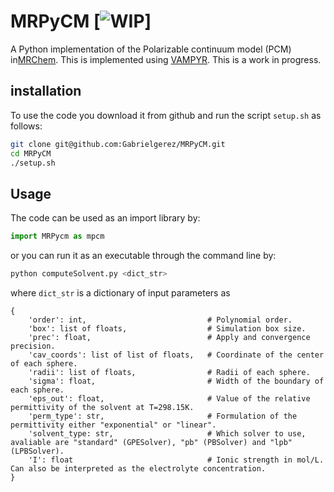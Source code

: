 # MRPyCM [![WIP]()]
A Python implementation of the Polarizable continuum model (PCM) in[MRChem](https://github.com/MRChemSoft/mrchem).
This is implemented using [VAMPYR](https://github.com/MRChemSoft/vampyr).
This is a work in progress.


## installation
To use the code you download it from github and run the script `setup.sh` as follows:
```bash
git clone git@github.com:Gabrielgerez/MRPyCM.git
cd MRPyCM
./setup.sh
``` 

## Usage
The code can be used as an import library by:
``` python
import MRPycm as mpcm
```
or you can run it as an executable through the command line by:

```bash
python computeSolvent.py <dict_str>
```

where `dict_str` is a dictionary of input parameters as

```
{
    'order': int,                           # Polynomial order.
    'box': list of floats,                  # Simulation box size.
    'prec': float,                          # Apply and convergence precision.
    'cav_coords': list of list of floats,   # Coordinate of the center of each sphere.
    'radii': list of floats,                # Radii of each sphere.
    'sigma': float,                         # Width of the boundary of each sphere.
    'eps_out': float,                       # Value of the relative permittivity of the solvent at T=298.15K.
    'perm_type': str,                       # Formulation of the permittivity either "exponential" or "linear".
    'solvent_type: str,                     # Which solver to use, avaliable are "standard" (GPESolver), "pb" (PBSolver) and "lpb" (LPBSolver).
    'I': float                              # Ionic strength in mol/L. Can also be interpreted as the electrolyte concentration.
}
```
